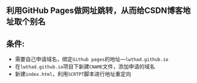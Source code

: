 
## 利用GitHub Pages做网址跳转，从而给CSDN博客地址取个别名

## 条件: 
* 需要自己申请域名，绑定`Github pages`的地址—`lwthad.github.io`
* 在`lwthad.github.io`项目下新建`CNAME`文件，添加申请的域名
* 新建`index.html`，利用`SCRTPT`脚本进行地址重定向
